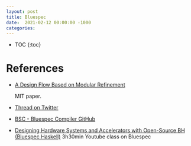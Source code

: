 ```yaml
---
layout: post
title: Bluespec
date:  2021-02-12 00:00:00 -1000
categories:
---
```


* TOC
{:toc}



# References

* [A Design Flow Based on Modular Refinement](http://csg.csail.mit.edu/pubs/bluespec/DesignFlowBased.pdf) 

    MIT paper.

* [Thread on Twitter](https://twitter.com/arjenroodselaar/status/1359710450296909830)

* [BSC - Bluespec Compiler GitHub](https://github.com/B-Lang-org/bsc)

* [Designing Hardware Systems and Accelerators with Open-Source BH (Bluespec Haskell)](https://www.youtube.com/watch?v=JCxE3JQAXY0) 3h30min 
  Youtube class on Bluespec
